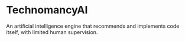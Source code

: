 # TechnomancyAI
An artificial intelligence engine that recommends and implements code itself, with limited human supervision.
